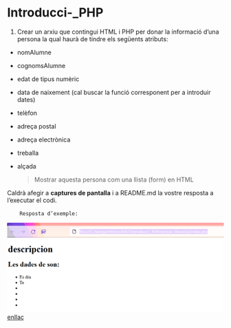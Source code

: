 # Introducci-_PHP
1.  Crear un arxiu que contingui HTML i PHP per donar la informació d’una persona la qual haurà de tindre els següents atributs:

* nomAlumne
* cognomsAlumne
* edat de tipus numèric
* data de naixement (cal buscar la funció corresponent per a introduir dates)
* telèfon
* adreça postal
* adreça electrònica
* treballa
* alçada
	
    >Mostrar aquesta persona com una llista (form) en HTML

Caldrà afegir a **captures de pantalla** i a README.md la vostre resposta a l’executar el codi.

        Resposta d’exemple:
![nom_archivo](img/01_introduccion_Php.png)       
[enllaç](file:///C:/xampp/htdocs/M07/Introducci-_PHP/person_Veronica/index.php)



